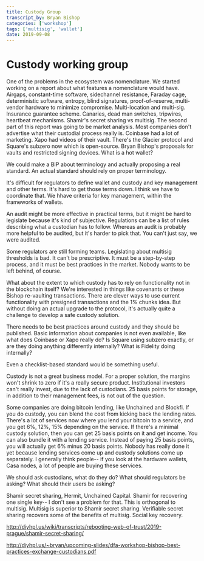 ```yaml
---
title: Custody Group
transcript_by: Bryan Bishop
categories: ['workshop']
tags: ['multisig', 'wallet']
date: 2019-09-08
---
```


# Custody working group

One of the problems in the ecosystem was nomenclature. We started working on a report about what features a nomenclature would have. Airgaps, constant-time software, sidechannel resistance, Faraday cage, deterministic software, entropy, blind signatures, proof-of-reserve, multi-vendor hardware to minimize compromise. Multi-location and multi-sig. Insurance guarantee scheme. Canaries, dead man switches, tripwires, heartbeat mechanisms. Shamir's secret sharing vs multisig. The second part of this report was going to be market analysis. Most companies don't advertise what their custodial process really is. Coinbase had a lot of marketing. Xapo had videos of their vault. There's the Glacier protocol and Square's subzero now which is open-source. Bryan Bishop's proposals for vaults and restricted signing devices. What is a hot wallet?

We could make a BIP about terminology and actually proposing a real standard. An actual standard should rely on proper terminology.

It's difficult for regulators to define wallet and custody and key management and other terms. It's hard to get those terms down. I think we have to coordinate that. We hhave criteria for key management, within the frameworks of wallets.

An audit might be more effective in practical terms, but it might be hard to legislate because it's kind of subjective. Regulations can be a list of rules describing what a custodian has to follow. Whereas an audit is probably more helpful to be audited, but it's harder to pick that. You can't just say, we were audited.

Some regulators are still forming teams. Legislating about multisig thresholds is bad. It can't be prescriptive. It must be a step-by-step process, and it must be best practices in the market. Nobody wants to be left behind, of course.

What about the extent to which custody has to rely on functionality not in the blockchain itself? We're interested in things like covenants or these Bishop re-vaulting transactions. There are clever ways to use current functionality with presigned transactions and the 1% chunks idea. But without doing an actual upgrade to the protocol, it's actually quite a challenge to develop a safe custody solution.

There needs to be best practices around custody and they should be published. Basic information about companies is not even available, like what does Coinbase or Xapo really do? Is Square using subzero exactly, or are they doing anything differently internally? What is Fidelity doing internally?

Even a checklist-based standard would be something useful.

Custody is not a great business model. For a proper solution, the margins won't shrink to zero if it's a really secure product. Institutional investors can't really invest, due to the lack of custodians. 25 basis points for storage, in addition to their management fees, is not out of the question.

Some companies are doing bitcoin lending, like Unchained and Blockfi. If you do custody, you can blend the cost from kicking back the lending rates. There's a lot of services now where you lend your bitcoin to a service, and you get 6%, 12%, 15% depending on the service. If there's a minimal custody solution, then you can get 25 basis points on it and get income. You can also bundle it with a lending service. Instead of paying 25 basis points, you will actually get 6% minus 20 basis points. Nobody has really done it yet because lending services come up and custody solutions come up separately. I generally think people-- if you look at the hardware wallets, Casa nodes, a lot of people are buying these services.

We should ask custodians, what do they do? What should regulators be asking? What should their users be asking?

Shamir secret sharing, Hermit, Unchained Capital. Shamir for recovering one single key-- I don't see a problem for that. This is orthogonal to multisig. Multisig is superior to Shamir secret sharing. Verifiable secret sharing recovers some of the benefits of multisig. Social key recovery.

<http://diyhpl.us/wiki/transcripts/rebooting-web-of-trust/2019-prague/shamir-secret-sharing/>

<http://diyhpl.us/~bryan/upcoming-slides/dfa-workshop-bishop-best-practices-exchange-custodians.pdf>


